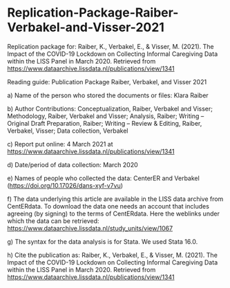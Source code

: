 # Replication-Package-Raiber-Verbakel-and-Visser-2021
Replication package for: Raiber, K., Verbakel, E., &amp; Visser, M. (2021). The Impact of the COVID-19 Lockdown on Collecting Informal Caregiving Data within the LISS Panel in March 2020. Retrieved from https://www.dataarchive.lissdata.nl/publications/view/1341


Reading guide: Publication Package Raiber, Verbakel, and Visser 2021

a) Name of the person who stored the documents or files: Klara Raiber

b) Author Contributions: Conceptualization, Raiber, Verbakel and Visser; Methodology, Raiber, Verbakel and Visser; Analysis, Raiber; Writing – Original Draft Preparation, Raiber; Writing – Review & Editing, Raiber, Verbakel, Visser; Data collection, Verbakel

c) Report put online: 4 March 2021 at https://www.dataarchive.lissdata.nl/publications/view/1341

d) Date/period of data collection: March 2020

e) Names of people who collected the data: CenterER and Verbakel (https://doi.org/10.17026/dans-xyf-v7vu)

f) The data underlying this article are available in the LISS data archive from CentERdata. To download the data one needs an account that includes agreeing (by signing) to the terms of CentERdata. Here the weblinks under which the data can be retrieved:
https://www.dataarchive.lissdata.nl/study_units/view/1067

g) The syntax for the data analysis is for Stata. We used Stata 16.0.

h) Cite the publication as:
Raiber, K., Verbakel, E., & Visser, M. (2021). The Impact of the COVID-19 Lockdown on Collecting Informal Caregiving Data within the LISS Panel in March 2020. Retrieved from https://www.dataarchive.lissdata.nl/publications/view/1341
